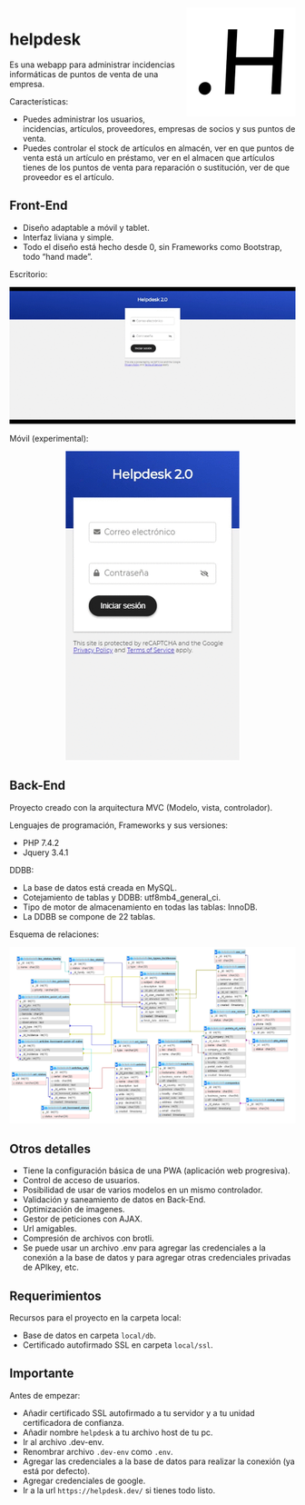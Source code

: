 <img src="https://github.com/jonasdamher/helpdesk/blob/master/public/images/logo/launcher-3.png?raw=true" align="right" />

# helpdesk

Es una webapp para administrar incidencias informáticas de puntos de venta de una empresa.

Características:
* Puedes administrar los usuarios, incidencias, artículos, proveedores, empresas de socios y sus puntos de venta.
* Puedes controlar el stock de artículos en almacén, ver en que puntos de venta está un artículo en préstamo, ver en el almacen que artículos tienes de los puntos de venta para reparación o sustitución, ver de que proveedor es el artículo.

## Front-End

* Diseño adaptable a móvil y tablet.
* Interfaz liviana y simple.
* Todo el diseño está hecho desde 0, sin Frameworks como Bootstrap, todo “hand made”.

Escritorio:
<p align="center">
<img src="https://github.com/jonasdamher/helpdesk/blob/master/local/example.gif?raw=true" />
</p>

Móvil (experimental):
<p align="center">
<img src="https://github.com/jonasdamher/helpdesk/blob/master/local/example-sm.gif?raw=true" />
</p>

## Back-End

Proyecto creado con la arquitectura MVC (Modelo, vista, controlador).

Lenguajes de programación, Frameworks y sus versiones:
* PHP 7.4.2
* Jquery 3.4.1

DDBB:
* La base de datos está creada en MySQL.
* Cotejamiento de tablas y DDBB: utf8mb4_general_ci.
* Tipo de motor de almacenamiento en todas las tablas: InnoDB.
* La DDBB se compone de 22 tablas.

Esquema de relaciones:
<p align="center">
<img src="https://github.com/jonasdamher/helpdesk/blob/master/local/relations-example.png?raw=true" />
</p>

## Otros detalles

* Tiene la configuración básica de una PWA (aplicación web progresiva).
* Control de acceso de usuarios.
* Posibilidad de usar de varios modelos en un mismo controlador.
* Validación y saneamiento de datos en Back-End.
* Optimización de imagenes.
* Gestor de peticiones con AJAX.
* Url amigables.
* Compresión de archivos con brotli.
* Se puede usar un archivo .env para agregar las credenciales a la conexión a la base de datos y para agregar otras credenciales privadas de APIkey, etc.

## Requerimientos

Recursos para el proyecto en la carpeta local:
* Base de datos en carpeta ```local/db```.
* Certificado autofirmado SSL en carpeta ```local/ssl```.

## Importante

Antes de empezar:
* Añadir certificado SSL autofirmado a tu servidor y a tu unidad certificadora de confianza.
* Añadir nombre ```helpdesk``` a tu archivo host de tu pc.
* Ir al archivo .dev-env.
* Renombrar archivo ```.dev-env``` como ```.env```.
* Agregar las credenciales a la base de datos para realizar la conexión (ya está por defecto).
* Agregar credenciales de google.
* Ir a la url ```https://helpdesk.dev/``` si tienes todo listo.
